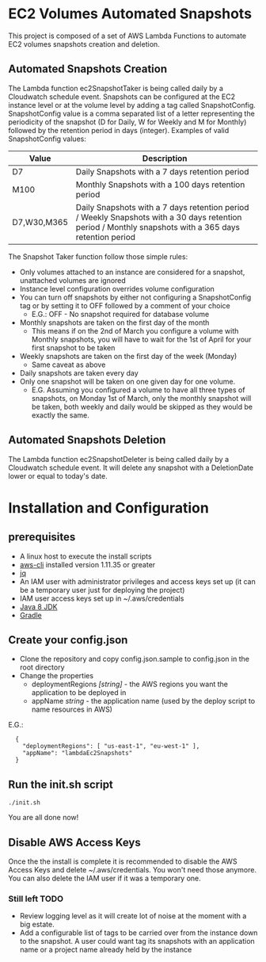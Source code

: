# EC2 Volumes Automated Snapshots

This project is composed of a set of AWS Lambda Functions to automate EC2 volumes snapshots creation and deletion.


## Automated Snapshots Creation
The Lambda function ec2SnapshotTaker is being called daily by a Cloudwatch schedule event.
Snapshots can be configured at the EC2 instance level or at the volume level by adding a tag called SnapshotConfig.
SnapshotConfig value is a comma separated list of a letter representing the periodicity of the snapshot (D for Daily, W for Weekly and M for Monthly) followed by the retention period in days (integer).
Examples of valid SnapshotConfig values:

| Value  |  Description |
|--------|--------------|
| D7     | Daily Snapshots with a 7 days retention period   |
| M100   | Monthly Snapshots with a 100 days retention period |
| D7,W30,M365 | Daily Snapshots with a 7 days retention period / Weekly Snapshots with a 30 days retention period / Monthly snapshots with a 365 days retention period

The Snapshot Taker function follow those simple rules:

* Only volumes attached to an instance are considered for a snapshot, unattached volumes are ignored
* Instance level configuration overrides volume configuration
* You can turn off snapshots by either not configuring a SnapshotConfig tag or by setting it to OFF followed by a comment of your choice
  * E.G.: OFF - No snapshot required for database volume  
* Monthly snapshots are taken on the first day of the month
  * This means if on the 2nd of March you configure a volume with Monthly snapshots, you will have to wait for the 1st of April for your first snapshot to be taken
* Weekly snapshots are taken on the first day of the week (Monday)
  * Same caveat as above
* Daily snapshots are taken every day
* Only one snapshot will be taken on one given day for one volume.
  * E.G. Assuming you configured a volume to have all three types of snapshots, on Monday 1st of March, only the monthly snapshot will be taken, both weekly and daily would be skipped as they would be exactly the same.

## Automated Snapshots Deletion
The Lambda function ec2SnapshotDeleter is being called daily by a Cloudwatch schedule event.
It will delete any snapshot with a DeletionDate lower or equal to today's date.

# Installation and Configuration
## prerequisites
* A linux host to execute the install scripts
* [aws-cli](http://docs.aws.amazon.com/cli/latest/userguide/installing.html) installed version 1.11.35 or greater
* [jq](https://stedolan.github.io/jq/)
* An IAM user with administrator privileges and access keys set up (it can be a temporary user just for deploying the project)
* IAM user access keys set up in ~/.aws/credentials
* [Java 8 JDK](http://www.oracle.com/technetwork/java/javase/downloads/index.html)
* [Gradle](https://gradle.org/install)

## Create your config.json
* Clone the repository and copy config.json.sample to config.json in the root directory
* Change the properties
  * deploymentRegions _[string]_ - the AWS regions you want the application to be deployed in
  * appName _string_ - the application name (used by the deploy script to name resources in AWS)

E.G.:
```
  {
    "deploymentRegions": [ "us-east-1", "eu-west-1" ],
    "appName": "lambdaEc2Snapshots"
  }
```

## Run the init.sh script
```./init.sh```

You are all done now!

## Disable AWS Access Keys
Once the the install is complete it is recommended to disable the AWS Access Keys and delete ~/.aws/credentials. You won't need those anymore.
You can also delete the IAM user if it was a temporary one.


### Still left TODO
* Review logging level as it will create lot of noise at the moment with a big estate.
* Add a configurable list of tags to be carried over from the instance down to the snapshot. A user could want tag its snapshots with an application name or a project name already held by the instance
